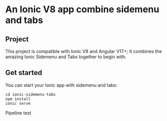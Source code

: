 # An Ionic V8 app combine sidemenu and tabs

## Project

This project is compatible with Ionic V8 and Angular V17+;
It combines the amazing Ionic Sidemenu and Tabs together to begin with.

## Get started

You can start your Ionic app with sidemenu and tabs:

```
cd ionic-sidemenu-tabs
npm install
ionic serve
```
Pipeline test
